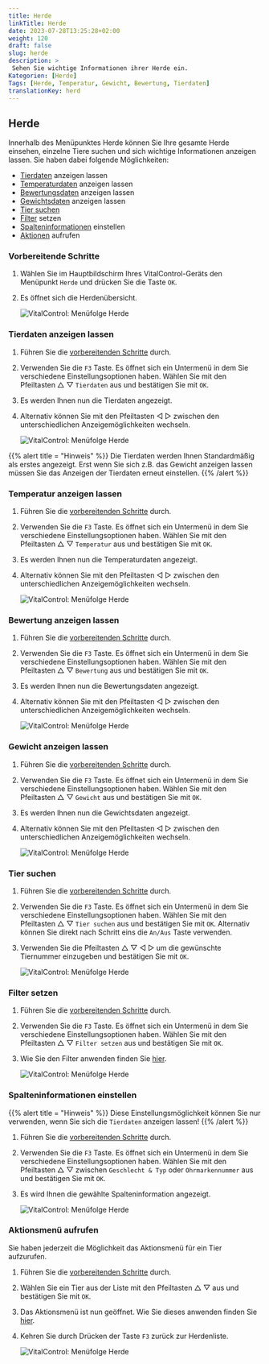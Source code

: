 ```yaml
---
title: Herde
linkTitle: Herde
date: 2023-07-28T13:25:28+02:00
weight: 120
draft: false
slug: herde
description: >
 Sehen Sie wichtige Informationen ihrer Herde ein.
Kategorien: [Herde]
Tags: [Herde, Temperatur, Gewicht, Bewertung, Tierdaten]
translationKey: herd
---
```

## Herde

Innerhalb des Menüpunktes Herde können Sie Ihre gesamte Herde einsehen, einzelne Tiere suchen und sich wichtige Informationen anzeigen lassen. Sie haben dabei folgende Möglichkeiten:

- [Tierdaten](#tierdaten-anzeigen-lassen) anzeigen lassen
- [Temperaturdaten](#temperatur-anzeigen-lassen) anzeigen lassen
- [Bewertungsdaten](#bewertung-anzeigen-lassen) anzeigen lassen
- [Gewichtsdaten](#gewicht-anzeigen-lassen) anzeigen lassen
- [Tier suchen](#tier-suchen)
- [Filter](../filter/#tierfilter-anwenden) setzen
- [Spalteninformationen](#spalteninformationen-einstellen) einstellen
- [Aktionen](#aktionsmen%C3%BC-aufrufen) aufrufen

### Vorbereitende Schritte

1. Wählen Sie im Hauptbildschirm Ihres VitalControl-Geräts den Menüpunkt `Herde` und drücken Sie die Taste `OK`.

2. Es öffnet sich die Herdenübersicht.

    ![VitalControl: Menüfolge Herde](bilder/herde.png "Herde")

### Tierdaten anzeigen lassen

1. Führen Sie die [vorbereitenden Schritte](#vorbereitende-schritte) durch.

2. Verwenden Sie die `F3` Taste. Es öffnet sich ein Untermenü in dem Sie verschiedene Einstellungsoptionen haben. Wählen Sie mit den Pfeiltasten △ ▽ `Tierdaten` aus und bestätigen Sie mit `OK`.

3. Es werden Ihnen nun die Tierdaten angezeigt.

4. Alternativ können Sie mit den Pfeiltasten ◁ ▷ zwischen den unterschiedlichen Anzeigemöglichkeiten wechseln.

    ![VitalControl: Menüfolge Herde](bilder/tierdaten.png "Tierdaten anzeigen lassen")

{{% alert title = "Hinweis" %}}
Die Tierdaten werden Ihnen Standardmäßig als erstes angezeigt. Erst wenn Sie sich z.B. das Gewicht anzeigen lassen müssen Sie das Anzeigen der Tierdaten erneut einstellen.
{{% /alert %}}

### Temperatur anzeigen lassen

1. Führen Sie die [vorbereitenden Schritte](#vorbereitende-schritte) durch.

2. Verwenden Sie die `F3` Taste. Es öffnet sich ein Untermenü in dem Sie verschiedene Einstellungsoptionen haben. Wählen Sie mit den Pfeiltasten △ ▽ `Temperatur` aus und bestätigen Sie mit `OK`.

3. Es werden Ihnen nun die Temperaturdaten angezeigt.

4. Alternativ können Sie mit den Pfeiltasten ◁ ▷ zwischen den unterschiedlichen Anzeigemöglichkeiten wechseln.

    ![VitalControl: Menüfolge Herde](bilder/temperatur.png "Temperatur anzeigen lassen")

### Bewertung anzeigen lassen

1. Führen Sie die [vorbereitenden Schritte](#vorbereitende-schritte) durch.

2. Verwenden Sie die `F3` Taste. Es öffnet sich ein Untermenü in dem Sie verschiedene Einstellungsoptionen haben. Wählen Sie mit den Pfeiltasten △ ▽ `Bewertung` aus und bestätigen Sie mit `OK`.

3. Es werden Ihnen nun die Bewertungsdaten angezeigt.

4. Alternativ können Sie mit den Pfeiltasten ◁ ▷ zwischen den unterschiedlichen Anzeigemöglichkeiten wechseln.

    ![VitalControl: Menüfolge Herde](bilder/bewertung.png "Bewertung anzeigen lassen")

### Gewicht anzeigen lassen

1. Führen Sie die [vorbereitenden Schritte](#vorbereitende-schritte) durch.

2. Verwenden Sie die `F3` Taste. Es öffnet sich ein Untermenü in dem Sie verschiedene Einstellungsoptionen haben. Wählen Sie mit den Pfeiltasten △ ▽ `Gewicht` aus und bestätigen Sie mit `OK`.

3. Es werden Ihnen nun die Gewichtsdaten angezeigt.

4. Alternativ können Sie mit den Pfeiltasten ◁ ▷ zwischen den unterschiedlichen Anzeigemöglichkeiten wechseln.

    ![VitalControl: Menüfolge Herde](bilder/gewicht.png "Gewicht anzeigen lassen")

### Tier suchen

1. Führen Sie die [vorbereitenden Schritte](#vorbereitende-schritte) durch.

2. Verwenden Sie die `F3` Taste. Es öffnet sich ein Untermenü in dem Sie verschiedene Einstellungsoptionen haben. Wählen Sie mit den Pfeiltasten △ ▽ `Tier suchen` aus und bestätigen Sie mit `OK`. Alternativ können Sie direkt nach Schritt eins die `An/Aus` Taste verwenden.

3. Verwenden Sie die Pfeiltasten △ ▽ ◁ ▷ um die gewünschte Tiernummer einzugeben und bestätigen Sie mit `OK`.

    ![VitalControl: Menüfolge Herde](bilder/tiersuchen.png "Tier suchen")

### Filter setzen

1. Führen Sie die [vorbereitenden Schritte](#vorbereitende-schritte) durch.

2. Verwenden Sie die `F3` Taste. Es öffnet sich ein Untermenü in dem Sie verschiedene Einstellungsoptionen haben. Wählen Sie mit den Pfeiltasten △ ▽ `Filter setzen` aus und bestätigen Sie mit `OK`.

3. Wie Sie den Filter anwenden finden Sie [hier](../filter).

    ![VitalControl: Menüfolge Herde](bilder/filter.png "Set filter")

### Spalteninformationen einstellen

{{% alert title = "Hinweis" %}}
Diese Einstellungsmöglichkeit können Sie nur verwenden, wenn Sie sich die `Tierdaten` anzeigen lassen!
{{% /alert %}}

1. Führen Sie die [vorbereitenden Schritte](#vorbereitende-schritte) durch.

2. Verwenden Sie die `F3` Taste. Es öffnet sich ein Untermenü in dem Sie verschiedene Einstellungsoptionen haben. Wählen Sie mit den Pfeiltasten △ ▽ zwischen `Geschlecht & Typ` oder `Ohrmarkennummer` aus und bestätigen Sie mit `OK`.

3. Es wird Ihnen die gewählte Spalteninformation angezeigt.

    ![VitalControl: Menüfolge Herde](bilder/infospalten.png "Spalteninformationen einsehen")

### Aktionsmenü aufrufen

Sie haben jederzeit die Möglichkeit das Aktionsmenü für ein Tier aufzurufen.

1. Führen Sie die [vorbereitenden Schritte](#vorbereitende-schritte) durch.

2. Wählen Sie ein Tier aus der Liste mit den Pfeiltasten △ ▽ aus und bestätigen Sie mit `OK`.

3. Das Aktionsmenü ist nun geöffnet. Wie Sie dieses anwenden finden Sie [hier](../aktionen).

4. Kehren Sie durch Drücken der Taste `F3` zurück zur Herdenliste.

    ![VitalControl: Menüfolge Herde](bilder/aktionenaufrufen.png "Aktionen aufrufen")
